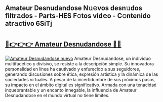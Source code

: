 ## Amateur Desnudandose N𝚞𝚎vos desn𝚞dos filtr𝚊dos - Parts-HES F𝚘tos vid𝚎o - C𝚘ntenido atr𝚊ctivo 6SiTj

# <h2><a href="http://mbaj14.tromn.icu/?c=Amateur+Desnudandose">🔗👉👉👉 Amateur Desnudandose 🔗🔗</a></h2>

[![Amateur Desnudandose nuevo](https://i.imgur.com/pEAQMta.gif)](http://mbaj14.tromn.icu/?c=Amateur+Desnudandose)
Amateur Desnudandose, un individuo multifacético y divisivo, se resiste a la descripción simple. Su innovadora personalidad en línea ha cautivado y enfurecido a sus seguidores, generando discusiones sobre ética, expresión artística y la dinámica de las sociedades virtuales. A pesar de la incertidumbre de sus próximos pasos, su impacto en el ámbito digital es significativo. Armada con una tenacidad inquebrantable y un encanto innegable, la influencia de Amateur Desnudandose en el mundo virtual no tiene límites.
